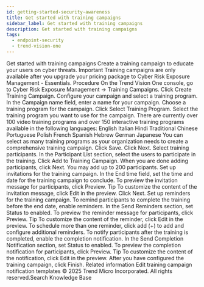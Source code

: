 ```yaml
---
id: getting-started-security-awareness
title: Get started with training campaigns
sidebar_label: Get started with training campaigns
description: Get started with training campaigns
tags:
  - endpoint-security
  - trend-vision-one
---
```


 Get started with training campaigns Create a training campaign to educate your users on cyber threats. Important Training campaigns are only available after you upgrade your pricing package to Cyber Risk Exposure Management - Essentials. Procedure On the Trend Vision One console, go to Cyber Risk Exposure Management → Training Campaigns. Click Create Training Campaign. Configure your campaign and select a training program. In the Campaign name field, enter a name for your campaign. Choose a training program for the campaign. Click Select Training Program. Select the training program you want to use for the campaign. There are currently over 100 video training programs and over 150 interactive training programs available in the following languages: English Italian Hindi Traditional Chinese Portuguese Polish French Spanish Hebrew German Japanese You can select as many training programs as your organization needs to create a comprehensive training campaign. Click Save. Click Next. Select training participants. In the Participant List section, select the users to participate in the training. Click Add to Training Campaign. When you are done adding participants, click Next. You may add up to 200 participants. Set up invitations for the training campaign. In the End time field, set the time and date for the training campaign to conclude. To preview the invitation message for participants, click Preview. Tip To customize the content of the invitation message, click Edit in the preview. Click Next. Set up reminders for the training campaign. To remind participants to complete the training before the end date, enable reminders. In the Send Reminders section, set Status to enabled. To preview the reminder message for participants, click Preview. Tip To customize the content of the reminder, click Edit in the preview. To schedule more than one reminder, click add (+) to add and configure additional reminders. To notify participants after the training is completed, enable the completion notification. In the Send Completion Notification section, set Status to enabled. To preview the completion notification for participants, click Preview. Tip To customize the content of the notification, click Edit in the preview. After you have configured the training campaign, click Finish. Related information Edit training campaign notification templates © 2025 Trend Micro Incorporated. All rights reserved.Search Knowledge Base